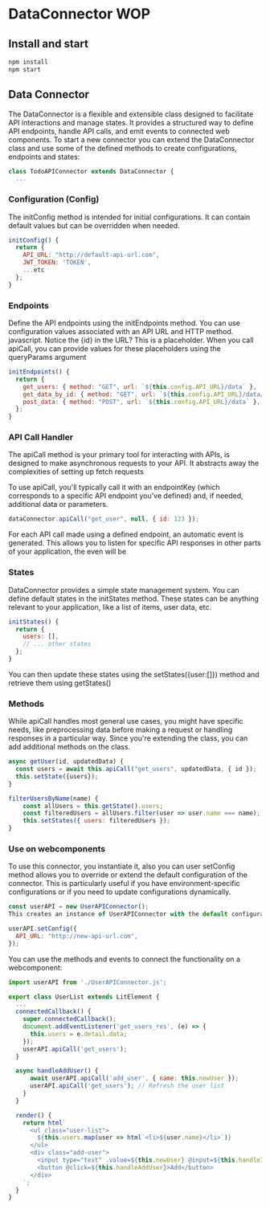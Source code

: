 # DataConnector WOP

## Install and start

```javascript
npm install
npm start
```

## Data Connector

The DataConnector is a flexible and extensible class designed to facilitate API interactions and manage states. It provides a structured way to define API endpoints, handle API calls, and emit events to connected web components. To start a new connector you can extend the DataConnector class and use some of the defined methods to create configurations, endpoints and states:

```javascript
class TodoAPIConnector extends DataConnector {
  ...
```

### Configuration (Config)

The initConfig method is intended for initial configurations. It can contain default values but can be overridden when needed.

```javascript
initConfig() {
  return {
    API_URL: "http://default-api-url.com",
    JWT_TOKEN: 'TOKEN',
    ...etc
  };
}
```

### Endpoints

Define the API endpoints using the initEndpoints method. You can use configuration values associated with an API URL and HTTP method.
javascript. Notice the {id} in the URL? This is a placeholder. When you call apiCall, you can provide values for these placeholders using the queryParams argument

```javascript
initEndpoints() {
  return {
    get_users: { method: "GET", url: `${this.config.API_URL}/data` },
    get_data_by_id: { method: "GET", url: `${this.config.API_URL}/data/{id}` },
    post_data: { method: "POST", url: `${this.config.API_URL}/data` },
  };
}
```

### API Call Handler

The apiCall method is your primary tool for interacting with APIs, is designed to make asynchronous requests to your API. It abstracts away the complexities of setting up fetch requests

To use apiCall, you'll typically call it with an endpointKey (which corresponds to a specific API endpoint you've defined) and, if needed, additional data or parameters.

```javascript
dataConnector.apiCall("get_user", null, { id: 123 });
```

For each API call made using a defined endpoint, an automatic event is generated. This allows you to listen for specific API responses in other parts of your application, the even will be

### States

DataConnector provides a simple state management system. You can define default states in the initStates method. These states can be anything relevant to your application, like a list of items, user data, etc.

```javascript
initStates() {
  return {
    users: [],
    // ... other states
  };
}
```

You can then update these states using the setStates({user:[]}) method and retrieve them using getStates()

### Methods

While apiCall handles most general use cases, you might have specific needs, like preprocessing data before making a request or handling responses in a particular way. Since you're extending the class, you can add additional methods on the class.

```javascript
async getUser(id, updatedData) {
  const users = await this.apiCall("get_users", updatedData, { id });
  this.setState({users});
}

filterUsersByName(name) {
    const allUsers = this.getState().users;
    const filteredUsers = allUsers.filter(user => user.name === name);
    this.setStates({ users: filteredUsers });
}
```

### Use on webcomponents

To use this connector, you instantiate it, also you can user setConfig method allows you to override or extend the default configuration of the connector. This is particularly useful if you have environment-specific configurations or if you need to update configurations dynamically.

```javascript
const userAPI = new UserAPIConnector();
This creates an instance of UserAPIConnector with the default configurations, endpoints, and states defined in the initConfig, initEndpoints, and initStates methods respectively.

userAPI.setConfig({
  API_URL: "http://new-api-url.com",
});
```

You can use the methods and events to connect the functionality on a webcomponent:

```javascript
import userAPI from './UserAPIConnector.js';

export class UserList extends LitElement {
  ...
  connectedCallback() {
    super.connectedCallback();
    document.addEventListener('get_users_res', (e) => {
      this.users = e.detail.data;
    });
    userAPI.apiCall('get_users');
  }

  async handleAddUser() {
      await userAPI.apiCall('add_user', { name: this.newUser });
      userAPI.apiCall('get_users'); // Refresh the user list
    }
  }

  render() {
    return html`
      <ul class="user-list">
        ${this.users.map(user => html`<li>${user.name}</li>`)}
      </ul>
      <div class="add-user">
        <input type="text" .value=${this.newUser} @input=${this.handleInputChange} placeholder="Add user" />
        <button @click=${this.handleAddUser}>Add</button>
      </div>
    `;
  }
}

```
